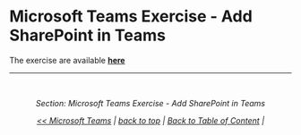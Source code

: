 # Microsoft Teams Exercise - Add SharePoint in Teams


The exercise are available [**here**](../Hands-on-Labs/MicrosoftTeamsAddSharePointInTeams.md)

---

<br/>

<div style="font-style: italic; text-align: center;" markdown="1">

Section: Microsoft Teams Exercise - Add SharePoint in Teams

[<< Microsoft Teams](./MicrosoftTeams.md) | [back to top](#top) | [Back to Table of Content](./README.md) | 

</div>